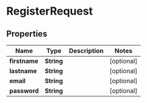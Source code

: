 

# RegisterRequest

## Properties

Name | Type | Description | Notes
------------ | ------------- | ------------- | -------------
**firstname** | **String** |  |  [optional]
**lastname** | **String** |  |  [optional]
**email** | **String** |  |  [optional]
**password** | **String** |  |  [optional]



